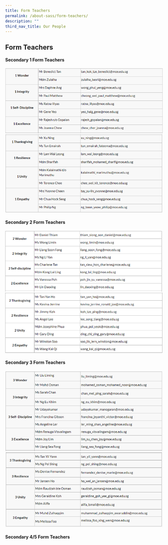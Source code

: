 ```yaml
---
title: Form Teachers
permalink: /about-sass/form-teachers/
description: ""
third_nav_title: Our People
---
```

## Form Teachers

#### Secondary 1 Form Teachers

![](/images/Our%20people/1%20WISE.png)
![](/images/Our%20people/1%20True.png)

#### Secondary 2 Form Teachers
![](/images/Our%20people/2%20Wise.png)
![](/images/Our%20people/2%20True.png)

#### Secondary 3 Form Teachers
![](/images/Our%20people/3%20Wise.png)
![](/images/Our%20people/3%20True.png)

#### Secondary 4/5 Form Teachers
